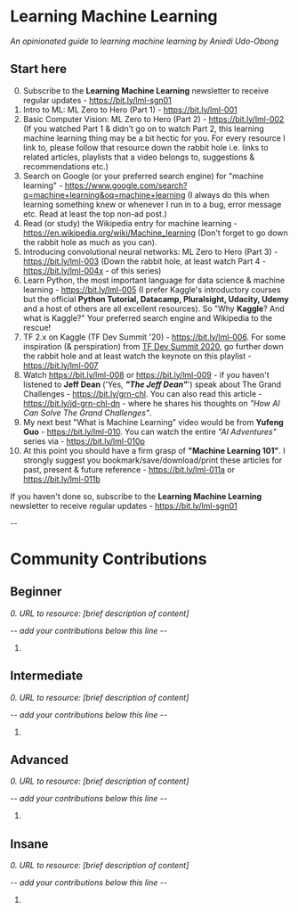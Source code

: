 # Learning Machine Learning
*An opinionated guide to learning machine learning by Aniedi Udo-Obong*

## Start here

0. Subscribe to the **Learning Machine Learning** newsletter to receive regular updates - https://bit.ly/lml-sgn01
1. Intro to ML: ML Zero to Hero (Part 1) - https://bit.ly/lml-001
2. Basic Computer Vision: ML Zero to Hero (Part 2) - https://bit.ly/lml-002 (If you watched Part 1 & didn't go on to watch Part 2, this learning machine learning thing may be a bit hectic for you. For every resource I link to, please follow that resource down the rabbit hole i.e. links to related articles, playlists that a video belongs to, suggestions & recommendations etc.)
3. Search on Google (or your preferred search engine) for "machine learning" - https://www.google.com/search?q=machine+learning&oq=machine+learning (I always do this when learning something knew or whenever I run in to a bug, error message etc. Read at least the top non-ad post.)
4. Read (or study) the Wikipedia entry for machine learning - https://en.wikipedia.org/wiki/Machine_learning (Don't forget to go down the rabbit hole as much as you can).
5. Introducing convolutional neural networks: ML Zero to Hero (Part 3) - https://bit.ly/lml-003 (Down the rabbit hole, at least watch Part 4 - https://bit.ly/lml-004x - of this series) 
6. Learn Python, the most important language for data science & machine learning - https://bit.ly/lml-005 (I prefer Kaggle's introductory courses but the official **Python Tutorial, Datacamp, Pluralsight, Udacity, Udemy** and a host of others are all excellent resources). So "Why **Kaggle**? And what is Kaggle?" Your preferred search engine and Wikipedia to the rescue!
7. TF 2.x on Kaggle (TF Dev Summit '20) - https://bit.ly/lml-006. For some inspiration (& perspiration) from [TF Dev Summit 2020](https://www.tensorflow.org/dev-summit), go further down the rabbit hole and at least watch the keynote on this playlist - https://bit.ly/lml-007
8. Watch https://bit.ly/lml-008 or https://bit.ly/lml-009 - if you haven't listened to **Jeff Dean** ('Yes, ***"The Jeff Dean"***') speak about The Grand Challenges - https://bit.ly/grn-chl. You can also read this article - https://bit.ly/jd-grn-chl-dn - where he shares his thoughts on *"How AI Can Solve The Grand Challenges"*.
9. My next best "What is Machine Learning" video would be from **Yufeng Guo** - https://bit.ly/lml-010. You can watch the entire *"AI Adventures"* series via - https://bit.ly/lml-010p
10. At this point you should have a firm grasp of **"Machine Learning 101"**. I strongly suggest you bookmark/save/download/print these articles for past, present & future reference - https://bit.ly/lml-011a or https://bit.ly/lml-011b

If you haven't done so, subscribe to the **Learning Machine Learning** newsletter to receive regular updates - https://bit.ly/lml-sgn01

--
# Community Contributions

## Beginner
*0. URL to resource: [brief description of content]*

*-- add your contributions below this line --*

1. 

## Intermediate
*0. URL to resource: [brief description of content]*

*-- add your contributions below this line --*

1. 

## Advanced
*0. URL to resource: [brief description of content]*

*-- add your contributions below this line --*

1. 

## Insane
*0. URL to resource: [brief description of content]*

*-- add your contributions below this line --*

1. 
